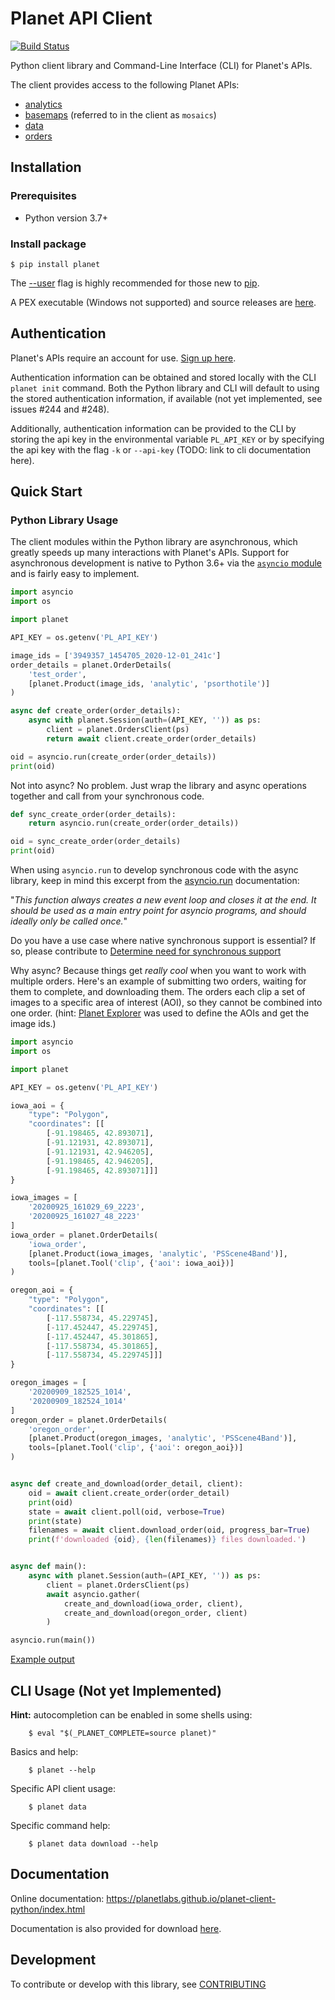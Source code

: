 # Planet API Client

[![Build Status](https://travis-ci.org/planetlabs/planet-client-python.svg?branch=master)](https://travis-ci.org/planetlabs/planet-client-python)

Python client library and Command-Line Interface (CLI) for Planet's APIs.

The client provides access to the following Planet APIs:
* [analytics](https://developers.planet.com/docs/analytics/)
* [basemaps](https://developers.planet.com/docs/basemaps/) (referred to in the client as `mosaics`) 
* [data](https://developers.planet.com/docs/data/)
* [orders](https://developers.planet.com/docs/orders/)

## Installation

### Prerequisites

* Python version 3.7+

### Install package

```console
$ pip install planet
```

The [--user](https://pip.pypa.io/en/stable/user_guide/#user-installs)
flag is highly recommended for those new to [pip](https://pip.pypa.io).

A PEX executable (Windows not supported) and source releases are
[here](https://github.com/planetlabs/planet-client-python/releases/latest).

## Authentication

Planet's APIs require an account for use.
[Sign up here](https://www.planet.com/explorer/?signup).

Authentication information can be obtained and stored locally with the CLI
`planet init` command. Both the Python library and CLI will default to using
the stored authentication information, if available (not yet implemented, see
issues #244 and #248).

Additionally, authentication information can be provided to the CLI by
storing the api key in the environmental variable `PL_API_KEY` or by specifying
the api key with the flag `-k` or `--api-key` (TODO: link to cli documentation
here).

## Quick Start

### Python Library Usage

The client modules within the Python library are asynchronous, which greatly
speeds up many interactions with Planet's APIs. Support for asynchronous
development is native to Python 3.6+ via the
[`asyncio` module](https://docs.python.org/3/library/asyncio.html) and is
fairly easy to implement.

```python
import asyncio
import os

import planet

API_KEY = os.getenv('PL_API_KEY')

image_ids = ['3949357_1454705_2020-12-01_241c']
order_details = planet.OrderDetails(
    'test_order',
    [planet.Product(image_ids, 'analytic', 'psorthotile')]
)

async def create_order(order_details):
    async with planet.Session(auth=(API_KEY, '')) as ps:
        client = planet.OrdersClient(ps)
        return await client.create_order(order_details)

oid = asyncio.run(create_order(order_details))
print(oid)
```

Not into async? No problem. Just wrap the library and async operations together
and call from your synchronous code.

```python
def sync_create_order(order_details):
    return asyncio.run(create_order(order_details))

oid = sync_create_order(order_details)
print(oid)
```

When using `asyncio.run` to develop synchronous code with the async library,
keep in mind this excerpt from the
[asyncio.run](https://docs.python.org/3/library/asyncio-task.html#asyncio.run)
documentation:

"*This function always creates a new event loop and closes it at the end. It
should be used as a main entry point for asyncio programs, and should ideally
only be called once.*"

Do you have a use case where native synchronous support is essential? If so,
please contribute to
[Determine need for synchronous support](https://github.com/planetlabs/planet-client-python/issues/251)


Why async? Because things get *really cool* when you want to work with multiple
orders. Here's an example of submitting two orders, waiting for them to
complete, and downloading them. The orders each clip a set of images to a
specific area of interest (AOI), so they cannot be combined into one order.
(hint: [Planet Explorer](https://www.planet.com/explorer/) was used to define
the AOIs and get the image ids.)
 

```python
import asyncio
import os

import planet

API_KEY = os.getenv('PL_API_KEY')

iowa_aoi = {
    "type": "Polygon",
    "coordinates": [[
        [-91.198465, 42.893071],
        [-91.121931, 42.893071],
        [-91.121931, 42.946205],
        [-91.198465, 42.946205],
        [-91.198465, 42.893071]]]
}

iowa_images = [
    '20200925_161029_69_2223',
    '20200925_161027_48_2223'
]
iowa_order = planet.OrderDetails(
    'iowa_order',
    [planet.Product(iowa_images, 'analytic', 'PSScene4Band')],
    tools=[planet.Tool('clip', {'aoi': iowa_aoi})]
)

oregon_aoi = {
    "type": "Polygon",
    "coordinates": [[
        [-117.558734, 45.229745],
        [-117.452447, 45.229745],
        [-117.452447, 45.301865],
        [-117.558734, 45.301865],
        [-117.558734, 45.229745]]]
}

oregon_images = [
    '20200909_182525_1014',
    '20200909_182524_1014'
]
oregon_order = planet.OrderDetails(
    'oregon_order',
    [planet.Product(oregon_images, 'analytic', 'PSScene4Band')],
    tools=[planet.Tool('clip', {'aoi': oregon_aoi})]
)


async def create_and_download(order_detail, client):
    oid = await client.create_order(order_detail)
    print(oid)
    state = await client.poll(oid, verbose=True)
    print(state)
    filenames = await client.download_order(oid, progress_bar=True)
    print(f'downloaded {oid}, {len(filenames)} files downloaded.')


async def main():
    async with planet.Session(auth=(API_KEY, '')) as ps:
        client = planet.OrdersClient(ps)
        await asyncio.gather(
            create_and_download(iowa_order, client),
            create_and_download(oregon_order, client)
        )

asyncio.run(main())
```
[Example output](example_output.md)


## CLI Usage (Not yet Implemented)

**Hint:** autocompletion can be enabled in some shells using:
```console
    $ eval "$(_PLANET_COMPLETE=source planet)"
```

Basics and help:

```console
    $ planet --help
```

Specific API client usage:
```console
    $ planet data
```    

Specific command help:
```console
    $ planet data download --help
```

## Documentation

Online documentation:
https://planetlabs.github.io/planet-client-python/index.html

Documentation is also provided for download
[here](https://github.com/planetlabs/planet-client-python/releases/latest).

## Development

To contribute or develop with this library, see
[CONTRIBUTING](https://github.com/planetlabs/planet-client-python/CONTRIBUTING.md)
